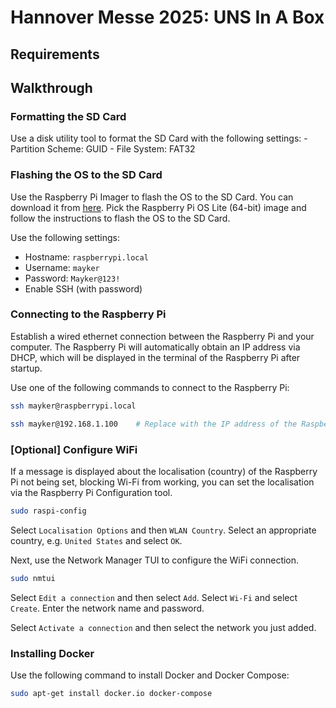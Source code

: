 # Hannover Messe 2025: UNS In A Box

## Requirements

## Walkthrough

### Formatting the SD Card

Use a disk utility tool to format the SD Card with the following settings:
    - Partition Scheme: GUID
    - File System: FAT32

### Flashing the OS to the SD Card

Use the Raspberry Pi Imager to flash the OS to the SD Card. You can download it
from [here](https://www.raspberrypi.org/software/). Pick the Raspberry Pi OS
Lite (64-bit) image and follow the instructions to flash the OS to the SD Card.

Use the following settings:

- Hostname: `raspberrypi.local`
- Username: `mayker`
- Password: `Mayker@123!`
- Enable SSH (with password)

### Connecting to the Raspberry Pi

Establish a wired ethernet connection between the Raspberry Pi and your
computer. The Raspberry Pi will automatically obtain an IP address via DHCP,
which will be displayed in the terminal of the Raspberry Pi after startup.

Use one of the following commands to connect to the Raspberry Pi:

```bash
ssh mayker@raspberrypi.local
```

```bash
ssh mayker@192.168.1.100    # Replace with the IP address of the Raspberry Pi
```

### [Optional] Configure WiFi

If a message is displayed about the localisation (country) of the Raspberry Pi
not being set, blocking Wi-Fi from working, you can set the localisation via the
Raspberry Pi Configuration tool.

```bash
sudo raspi-config
```

Select `Localisation Options` and then `WLAN Country`. Select an appropriate
country, e.g. `United States` and select `OK`.

Next, use the Network Manager TUI to configure the WiFi connection.

```bash
sudo nmtui
```

Select `Edit a connection` and then select `Add`. Select `Wi-Fi` and select `Create`.
Enter the network name and password.

Select `Activate a connection` and then select the network you just added.

### Installing Docker

Use the following command to install Docker and Docker Compose:

```bash
sudo apt-get install docker.io docker-compose
```
